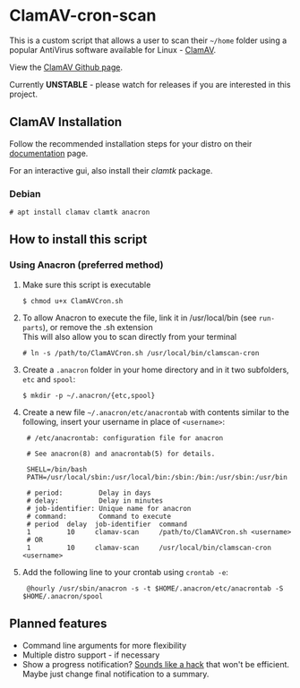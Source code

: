 # ClamAV-cron-scan

This is a custom script that allows a user to scan their `~/home` folder using a popular AntiVirus software available for Linux - [ClamAV](https://www.clamav.net/).

View the [ClamAV Github page](https://www.clamav.net/).

Currently **UNSTABLE** -  please watch for releases if you are interested in this project.

## ClamAV Installation

Follow the recommended installation steps for your distro on their [documentation](https://www.clamav.net/documents/installing-clamav) page.

For an interactive gui, also install their *clamtk* package.

### Debian
`# apt install clamav clamtk anacron` <clamav-daemon uses too much RAM>

## How to install this script

### Using Anacron (preferred method)

<!-- language-all: bash -->

1. Make sure this script is executable

       $ chmod u+x ClamAVCron.sh

2. To allow Anacron to execute the file, link it in /usr/local/bin (see `run-parts`), or remove the .sh extension  
This will also allow you to scan directly from your terminal

       # ln -s /path/to/ClamAVCron.sh /usr/local/bin/clamscan-cron

3. Create a `.anacron` folder in your home directory and in it two subfolders, `etc` and `spool`:

       $ mkdir -p ~/.anacron/{etc,spool}

4. Create a new file `~/.anacron/etc/anacrontab` with contents similar to the following, insert your username in place of `<username>`:

        # /etc/anacrontab: configuration file for anacron

        # See anacron(8) and anacrontab(5) for details.

        SHELL=/bin/bash
        PATH=/usr/local/sbin:/usr/local/bin:/sbin:/bin:/usr/sbin:/usr/bin

        # period:         Delay in days
        # delay:          Delay in minutes
        # job-identifier: Unique name for anacron
        # command:        Command to execute
        # period  delay  job-identifier  command
        1         10     clamav-scan     /path/to/ClamAVCron.sh <username>
        # OR
        1         10     clamav-scan     /usr/local/bin/clamscan-cron <username>

5. Add the following line to your crontab using `crontab -e`:

        @hourly /usr/sbin/anacron -s -t $HOME/.anacron/etc/anacrontab -S $HOME/.anacron/spool

## Planned features
* Command line arguments for more flexibility
* Multiple distro support - if necessary
* Show a progress notification? [Sounds like a hack](https://serverfault.com/q/759972) that won't be efficient. Maybe just change final notification to a summary.

